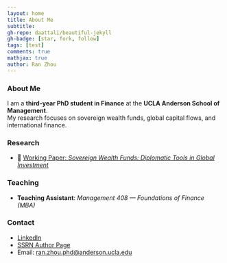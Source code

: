```yaml
---
layout: home
title: About Me
subtitle: 
gh-repo: daattali/beautiful-jekyll
gh-badge: [star, fork, follow]
tags: [test]
comments: true
mathjax: true
author: Ran Zhou
---
```


### About Me
I am a **third-year PhD student in Finance** at the **UCLA Anderson School of Management**.  
My research focuses on sovereign wealth funds, global capital flows, and international finance.

### Research
- 📄 [Working Paper: *Sovereign Wealth Funds: Diplomatic Tools in Global Investment*](https://papers.ssrn.com/sol3/papers.cfm?abstract_id=5448434)

### Teaching
- **Teaching Assistant**: *Management 408 — Foundations of Finance (MBA)*

### Contact
- [LinkedIn](https://www.linkedin.com/in/ran-zhou-353bb470/)  
- [SSRN Author Page](https://papers.ssrn.com/Sol3/Cf_Dev/AbsByAuth.cfm?per_id=8011124)
- Email: ran.zhou.phd@anderson.ucla.edu

